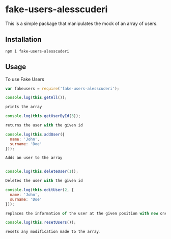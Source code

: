 # fake-users-alesscuderi
This is a simple package that manipulates the mock of an array of users.


## Installation

    npm i fake-users-alesscuderi


## Usage

To use Fake Users

```js
var fakeusers = require('fake-users-alesscuderi');

console.log(this.getAll());

prints the array

console.log(this.getUserById(3));

returns the user with the given id

console.log(this.addUser({
  name: 'John',
  surname: 'Doe'
}));

Adds an user to the array


console.log(this.deleteUser(1));

Deletes the user with the given id

console.log(this.editUser(2, {
  name: 'John',
  surname: 'Doe'
}));

replaces the information of the user at the given position with new ones

console.log(this.resetUsers());

resets any modification made to the array.
```
